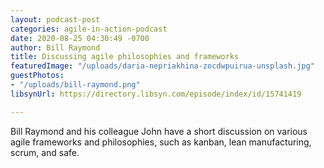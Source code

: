 ```yaml
---
layout: podcast-post
categories: agile-in-action-podcast
date: 2020-08-25 04:30:49 -0700
author: Bill Raymond
title: Discussing agile philosophies and frameworks
featuredImage: "/uploads/daria-nepriakhina-zocdwpuirua-unsplash.jpg"
guestPhotos:
- "/uploads/bill-raymond.png"
libsynUrl: https://directory.libsyn.com/episode/index/id/15741419

---
```

Bill Raymond and his colleague John have a short discussion on various agile frameworks and philosophies, such as kanban, lean manufacturing, scrum, and safe.